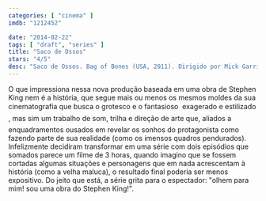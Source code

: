 ```yaml
---
categories: [ "cinema" ]
imdb: "1212452"

date: "2014-02-22"
tags: [ "draft", "series" ]
title: "Saco de Ossos"
stars: "4/5"
desc: "Saco de Ossos. Bag of Bones (USA, 2011). Dirigido por Mick Garris. Escrito por Stephen King, Matt Venne. Com Pierce Brosnan, Melissa George, Annabeth Gish, Anika Noni Rose, Matt Frewer, Jason Priestley, Caitlin Carmichael, Peter MacNeill, William Schallert."
---
```

O que impressiona nessa nova produção baseada em uma obra de Stephen King nem é a história, que segue mais ou menos os mesmos moldes da sua cinematografia que busca o grotesco e o fantasioso  exagerado e estilizado , mas sim um trabalho de som, trilha e direção de arte que, aliados a enquadramentos ousados em revelar os sonhos do protagonista como fazendo parte de sua realidade (como os imensos quadros pendurados). Infelizmente decidiram transformar em uma série com dois episódios que somados parece um filme de 3 horas, quando imagino que se fossem cortadas algumas situações e personagens que em nada acrescentam à história (como a velha maluca), o resultado final poderia ser menos expositivo. Do jeito que está, a série grita para o espectador: "olhem para mim! sou uma obra do Stephen King!".
